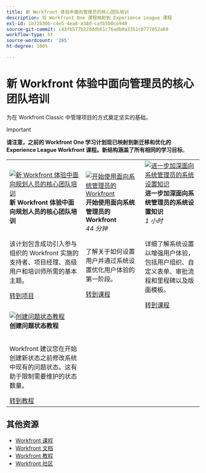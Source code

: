 ```yaml
---
title: 新 Workfront 体验中面向管理员的核心团队培训
description: 将 Workfront One 课程映射到 Experience League 课程
exl-id: 1b72b30b-c4e5-4ea8-a38d-cafb5b0ce948
source-git-commit: c43fb577b22dddb61c76adb0a3351c0777852a69
workflow-type: ht
source-wordcount: '265'
ht-degree: 100%

---
```


# 新 Workfront 体验中面向管理员的核心团队培训

为在 Workfront Classic 中管理项目的方式奠定坚实的基础。

>[!IMPORTANT]
>
>**请注意，之前的 Workfront One 学习计划现已映射到新迁移和优化的 Experience League Workfront 课程。新结构涵盖了所有相同的学习目标**。

<table>
  <tr>
   <td>
      <a href="https://experienceleague.adobe.com/docs/workfront-course-map/using/learning-programs/core-team-training-program-for-planners.html?lang=zh-Hans">
      <img alt="新 Workfront 体验中面向规划人员的核心团队培训" src="https://cdn.experienceleague.adobe.com/thumb/get-started-with-workfront-for-planners.png"/>
      </a>
      <div>
         <strong>新 Workfront 体验中面向规划人员的核心团队培训</strong></a>         
      </div>
      <p>
        <br/>
         该计划包含成功引入参与组织的 Workfront 实施的支持者、项目经理、高级用户和培训师所需的基本主题。
      </p>
      <a  rel="noreferrer" target="_blank" href="https://experienceleague.adobe.com/docs/workfront-course-map/using/learning-programs/core-team-training-program-for-planners.html?lang=zh-Hans" class="spectrum-Button spectrum-Button--primary spectrum-Button--sizeM">
      <span class="spectrum-Button-label has-no-wrap has-text-weight-bold">转到项目</span>
      </a>
   </td>   
   <td>
      <a href="https://experienceleague.adobe.com/?recommended=Workfront-A-1-2022.1.admin">
      <img alt="开始使用面向系统管理员的 Workfront" src="https://cdn.experienceleague.adobe.com/thumb/create-custom-reports-and-dashboards.png"/>
      </a>
      <div>
         <strong>开始使用面向系统管理员的 Workfront</strong></a>
         <br/><em>44 分钟</em>
      </div>
      <p>
        <br/>
         了解关于如何设置用户并通过系统设置优化用户体验的第一阶段。
      </p>
      <a  rel="noreferrer" target="_blank" href="https://experienceleague.adobe.com/?recommended=Workfront-A-1-2022.1.admin" class="spectrum-Button spectrum-Button--primary spectrum-Button--sizeM">
      <span class="spectrum-Button-label has-no-wrap has-text-weight-bold">转到课程</span>
      </a>
   </td>
    <td>
      <a href="https://experienceleague.adobe.com/?recommended=Workfront-A-1-2022.2.admin">
      <img alt="进一步加深面向系统管理员的系统设置知识" src="https://cdn.experienceleague.adobe.com/thumb/further-your-system-settings-knowledge-for-system-administrators.png"/>
      </a>
      <div>
         <strong>进一步加深面向系统管理员的系统设置知识</strong></a>
         <br/><em>1 小时</em>
      </div>
      <p>
        <br/>
         详细了解系统设置以增强用户体验，包括用户组织、自定义表单、审批流程和里程碑以及版面模板。
      </p>
      <a  rel="noreferrer" target="_blank" href="https://experienceleague.adobe.com/?recommended=Workfront-A-1-2022.2.admin" class="spectrum-Button spectrum-Button--primary spectrum-Button--sizeM">
      <span class="spectrum-Button-label has-no-wrap has-text-weight-bold">转到课程</span>
      </a>
   </td>
  </tr>
    <tr>
   <td>
      <a href="https://experienceleague.adobe.com/docs/workfront-learn/tutorials-workfront/administration-and-setup/configure-system-defaults/create-an-issue-status.html?lang=zh-Hans">
      <img alt="创建问题状态教程" src="https://cdn.experienceleague.adobe.com/thumb/docs-workfront.png"/>
      </a>
      <div>
         <strong>创建问题状态教程</strong></a>
      </div>
      <p>
        <br/>
         Workfront 建议您在开始创建新状态之前修改系统中现有的问题状态。这有助于限制需要维护的状态数量。
      </p>
      <a  rel="noreferrer" target="_blank" href="https://experienceleague.adobe.com/docs/workfront-learn/tutorials-workfront/administration-and-setup/configure-system-defaults/create-an-issue-status.html?lang=zh-Hans" class="spectrum-Button spectrum-Button--primary spectrum-Button--sizeM">
      <span class="spectrum-Button-label has-no-wrap has-text-weight-bold">转到教程</span>
      </a>
   </td>   
  </tr>
</table>

## 其他资源

* [Workfront 课程](https://experienceleague.adobe.com/?lang=en&amp;Solution=Workfront#courses)
* [Workfront 文档](https://experienceleague.adobe.com/docs/workfront.html)
* [Workfront 教程](https://experienceleague.adobe.com/docs/workfront-learn/tutorials-workfront/home.html)
* [Workfront 社区](https://experienceleaguecommunities.adobe.com/t5/workfront/ct-p/workfront)
